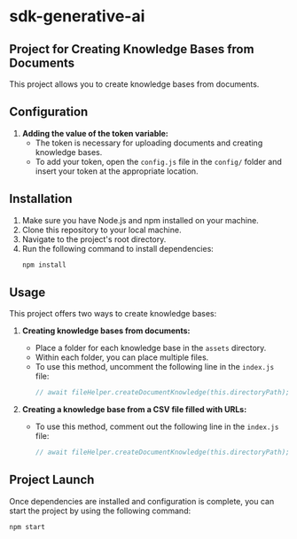 # sdk-generative-ai

## Project for Creating Knowledge Bases from Documents

This project allows you to create knowledge bases from documents.

## Configuration
1. **Adding the value of the token variable:** 
   - The token is necessary for uploading documents and creating knowledge bases.
   - To add your token, open the `config.js` file in the `config/` folder and insert your token at the appropriate location.

## Installation
1. Make sure you have Node.js and npm installed on your machine.
2. Clone this repository to your local machine.
3. Navigate to the project's root directory.
4. Run the following command to install dependencies:
    ```sh
    npm install
    ```

## Usage
This project offers two ways to create knowledge bases:

1. **Creating knowledge bases from documents:** 
   - Place a folder for each knowledge base in the `assets` directory.
   - Within each folder, you can place multiple files.
   - To use this method, uncomment the following line in the `index.js` file:
     ```javascript
     // await fileHelper.createDocumentKnowledge(this.directoryPath);
     ```

2. **Creating a knowledge base from a CSV file filled with URLs:**
   - To use this method, comment out the following line in the `index.js` file:
     ```javascript
     // await fileHelper.createDocumentKnowledge(this.directoryPath);
     ```

## Project Launch
Once dependencies are installed and configuration is complete, you can start the project by using the following command:
```sh
npm start
